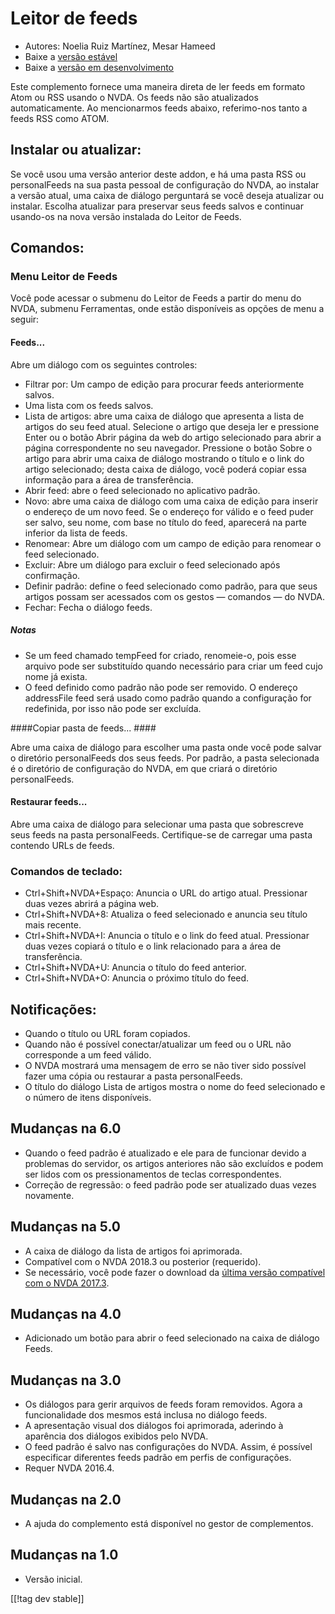 # Leitor de feeds #

* Autores: Noelia Ruiz Martínez, Mesar Hameed
* Baixe a [versão estável][1]
* Baixe a [versão em desenvolvimento][2]

Este complemento fornece uma maneira direta de ler feeds em formato Atom ou
RSS usando o NVDA. Os feeds não são atualizados automaticamente.  Ao
mencionarmos feeds abaixo, referimo-nos tanto a feeds RSS como ATOM.

## Instalar ou atualizar: ##

Se você usou uma versão anterior deste addon, e há uma pasta RSS ou
personalFeeds na sua pasta pessoal de configuração do NVDA, ao instalar a
versão atual, uma caixa de diálogo perguntará se você deseja atualizar ou
instalar. Escolha atualizar para preservar seus feeds salvos e continuar
usando-os na nova versão instalada do Leitor de Feeds.

## Comandos: ##

### Menu Leitor de Feeds ###

Você pode acessar o submenu do Leitor de Feeds a partir do menu do NVDA,
submenu Ferramentas, onde estão disponíveis as opções de menu a seguir:

#### Feeds... ####

Abre um diálogo com os seguintes controles:

* Filtrar por: Um campo de edição para procurar feeds anteriormente salvos.
* Uma lista com os feeds salvos.
* Lista de artigos: abre uma caixa de diálogo que apresenta a lista de
  artigos do seu feed atual. Selecione o artigo que deseja ler e pressione
  Enter ou o botão Abrir página da web do artigo selecionado para abrir a
  página correspondente no seu navegador. Pressione o botão Sobre o artigo
  para abrir uma caixa de diálogo mostrando o título e o link do artigo
  selecionado; desta caixa de diálogo, você poderá copiar essa informação
  para a área de transferência.
* Abrir feed: abre o feed selecionado no aplicativo padrão.
* Novo: abre uma caixa de diálogo com uma caixa de edição para inserir o
  endereço de um novo feed. Se o endereço for válido e o feed puder ser
  salvo, seu nome, com base no título do feed, aparecerá na parte inferior
  da lista de feeds.
* Renomear: Abre um diálogo com um campo de edição para renomear o feed
  selecionado.
* Excluir: Abre um diálogo para excluir o feed selecionado após confirmação.
* Definir padrão: define o feed selecionado como padrão, para que seus
  artigos possam ser acessados com os gestos — comandos — do NVDA.
* Fechar: Fecha o diálogo feeds.

##### Notas #####

* Se um feed chamado tempFeed for criado, renomeie-o, pois esse arquivo pode
  ser substituído quando necessário para criar um feed cujo nome já exista.
* O feed definido como padrão não pode ser removido. O endereço addressFile
  feed será usado como padrão quando a configuração for redefinida, por isso
  não pode ser excluída.

####Copiar pasta de feeds... ####

Abre uma caixa de diálogo para escolher uma pasta onde você pode salvar o
diretório personalFeeds dos seus feeds. Por padrão, a pasta selecionada é o
diretório de configuração do NVDA, em que criará o diretório personalFeeds.

#### Restaurar feeds... ####

Abre uma caixa de diálogo para selecionar uma pasta que sobrescreve seus
feeds na pasta personalFeeds. Certifique-se de carregar uma pasta contendo
URLs de feeds.

### Comandos de teclado: ###

* Ctrl+Shift+NVDA+Espaço: Anuncia o URL do artigo atual. Pressionar duas
  vezes abrirá a página web.
* Ctrl+Shift+NVDA+8: Atualiza o feed selecionado e anuncia seu título mais
  recente.
* Ctrl+Shift+NVDA+I: Anuncia o título e o link do feed atual. Pressionar
  duas vezes copiará o título e o link relacionado para a área de
  transferência.
* Ctrl+Shift+NVDA+U: Anuncia o título do feed anterior.
* Ctrl+Shift+NVDA+O: Anuncia o próximo título do feed.

## Notificações: ##

* Quando o título ou URL foram copiados.
* Quando não é possível conectar/atualizar um feed ou o URL não corresponde
  a um feed válido.
* O NVDA mostrará uma mensagem de erro se não tiver sido possível fazer uma
  cópia ou restaurar a pasta personalFeeds.
* O título do diálogo Lista de artigos mostra o nome do feed selecionado e o
  número de itens disponíveis.

## Mudanças na 6.0 ##

* Quando o feed padrão é atualizado e ele para de funcionar devido a
  problemas do servidor, os artigos anteriores não são excluídos e podem ser
  lidos com os pressionamentos de teclas correspondentes.
* Correção de regressão: o feed padrão pode ser atualizado duas vezes
  novamente.

## Mudanças na 5.0 ##

* A caixa de diálogo da lista de artigos foi aprimorada.
* Compatível com o NVDA 2018.3 ou posterior (requerido).
* Se necessário, você pode fazer o download da [última versão compatível com
  o NVDA 2017.3][3].

## Mudanças na 4.0 ##

* Adicionado um botão para abrir o feed selecionado na caixa de diálogo
  Feeds.

## Mudanças na 3.0 ##

* Os diálogos para gerir arquivos de feeds foram removidos. Agora a
  funcionalidade dos mesmos está inclusa no diálogo feeds.
* A apresentação visual dos diálogos foi aprimorada, aderindo à aparência
  dos diálogos exibidos pelo NVDA.
* O feed padrão é salvo nas configurações do NVDA. Assim, é possível
  especificar diferentes feeds padrão em perfis de configurações.
* Requer NVDA 2016.4.


## Mudanças na 2.0 ##

* A ajuda do complemento está disponível no gestor de complementos.

## Mudanças na 1.0 ##

* Versão inicial.

[[!tag dev stable]]

[1]: https://addons.nvda-project.org/files/get.php?file=rf

[2]: https://addons.nvda-project.org/files/get.php?file=rf-dev

[3]: https://addons.nvda-project.org/files/get.php?file=rf-o
